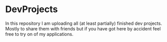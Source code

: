 # DevProjects
In this repository I am uploading all (at least partially) finished dev projects.
Mostly to share them with friends but if you have got here by accident feel free to try on of my applications.
